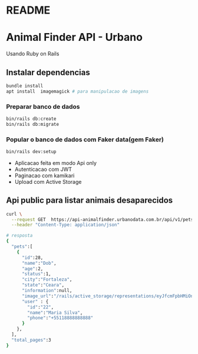 # README

# Animal Finder API - Urbano

Usando Ruby on Rails


## Instalar dependencias
```bash
bundle install
apt install  imagemagick # para manipulacao de imagens 
```

### Preparar banco de dados
```bash
bin/rails db:create
bin/rails db:migrate
```

### Popular o banco de dados com Faker data(gem Faker)
```bash
bin/rails dev:setup
```

* Aplicacao feita em modo Api only
* Autenticacao com JWT
* Paginacao com kamikari
* Upload com Active Storage


## Api public para listar animais desaparecidos
```bash
curl \
  --request GET  https://api-animalfinder.urbanodata.com.br/api/v1/pets?page=1 \
  --header "Content-Type: application/json" 

# resposta
{
  "pets":[
    {
      "id":28,
      "name":"Dob",
      "age":2,
      "status":1,
      "city":"Fortaleza",
      "state":"Ceara",
      "information":null,
      "image_url":"/rails/active_storage/representations/eyJfcmFpbHMiOnsibWVzc2FnZSI6IkJBaHBFdz09IiwiZXhwIjpudWxsLCJwdXIiOiJibG9iX2lkIn19--0b88de7ed69fa1f93bcc2c3195dc0f4d6c52d353/eyJfcmFpbHMiOnsibWVzc2FnZSI6IkJBaDdDRG9NWjNKaGRtbDBlVWtpQ2s1dmNuUm9Cam9HUlZRNkMzSmxjMmw2WlVraURUSXdNSGd5TURCZUJqc0dWRG9KWTNKdmNFa2lFREl3TUhneU1EQXJNQ3N3QmpzR1ZBPT0iLCJleHAiOm51bGwsInB1ciI6InZhcmlhdGlvbiJ9fQ==--80dddf2d395f65144a42939fc42829daffa82da6/images%20(4).jpeg",
      "user" : {
        "id":"22",
        "name":"Maria Silva",
        "phone":"+55118888888888"
      }
    },
  ],
  "total_pages":3
}
```